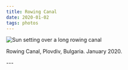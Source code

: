 ```yaml
---
title: Rowing Canal
date: 2020-01-02
tags: photos
---
```

<p><img src="/assets/images/20200102_162158.jpg" alt="Sun setting over a long rowing canal" /></p>
<p>Rowing Canal, Plovdiv, Bulgaria. January 2020.</p>
---
